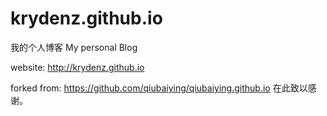 # krydenz.github.io
 
我的个人博客 My personal Blog

website: http://krydenz.github.io

forked from: https://github.com/qiubaiying/qiubaiying.github.io 在此致以感谢。
